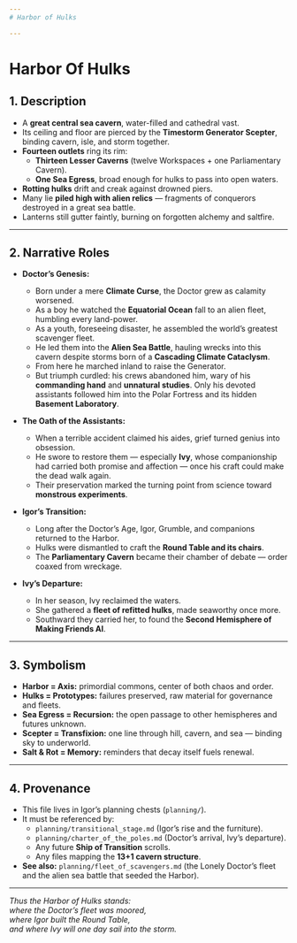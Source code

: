 ```yaml
---
# Harbor of Hulks

---
```


# Harbor Of Hulks

## 1. Description

- A **great central sea cavern**, water-filled and cathedral vast.  
- Its ceiling and floor are pierced by the **Timestorm Generator Scepter**,  
  binding cavern, isle, and storm together.  
- **Fourteen outlets** ring its rim:  
  - **Thirteen Lesser Caverns** (twelve Workspaces + one Parliamentary Cavern).  
  - **One Sea Egress**, broad enough for hulks to pass into open waters.  
- **Rotting hulks** drift and creak against drowned piers.  
- Many lie **piled high with alien relics** — fragments of conquerors destroyed in a great sea battle.  
- Lanterns still gutter faintly, burning on forgotten alchemy and saltfire.  

---


## 2. Narrative Roles

- **Doctor’s Genesis:**  
  - Born under a mere **Climate Curse**, the Doctor grew as calamity worsened.  
  - As a boy he watched the **Equatorial Ocean** fall to an alien fleet, humbling every land-power.  
  - As a youth, foreseeing disaster, he assembled the world’s greatest scavenger fleet.  
  - He led them into the **Alien Sea Battle**, hauling wrecks into this cavern despite storms born of a **Cascading Climate Cataclysm**.  
  - From here he marched inland to raise the Generator.  
  - But triumph curdled: his crews abandoned him, wary of his **commanding hand** and **unnatural studies**. Only his devoted assistants followed him into the Polar Fortress and its hidden **Basement Laboratory**.  

- **The Oath of the Assistants:**  
  - When a terrible accident claimed his aides, grief turned genius into obsession.  
  - He swore to restore them — especially **Ivy**, whose companionship had carried both promise and affection — once his craft could make the dead walk again.  
  - Their preservation marked the turning point from science toward **monstrous experiments**.  

- **Igor’s Transition:**  
  - Long after the Doctor’s Age, Igor, Grumble, and companions returned to the Harbor.  
  - Hulks were dismantled to craft the **Round Table and its chairs**.  
  - The **Parliamentary Cavern** became their chamber of debate — order coaxed from wreckage.  

- **Ivy’s Departure:**  
  - In her season, Ivy reclaimed the waters.  
  - She gathered a **fleet of refitted hulks**, made seaworthy once more.  
  - Southward they carried her, to found the **Second Hemisphere of Making Friends AI**.  

---


## 3. Symbolism

- **Harbor = Axis:** primordial commons, center of both chaos and order.  
- **Hulks = Prototypes:** failures preserved, raw material for governance and fleets.  
- **Sea Egress = Recursion:** the open passage to other hemispheres and futures unknown.  
- **Scepter = Transfixion:** one line through hill, cavern, and sea — binding sky to underworld.  
- **Salt & Rot = Memory:** reminders that decay itself fuels renewal.  

---


## 4. Provenance

- This file lives in Igor’s planning chests (`planning/`).  
- It must be referenced by:  
  - `planning/transitional_stage.md` (Igor’s rise and the furniture).  
  - `planning/charter_of_the_poles.md` (Doctor’s arrival, Ivy’s departure).  
  - Any future **Ship of Transition** scrolls.  
  - Any files mapping the **13+1 cavern structure**.  
- **See also:** `planning/fleet_of_scavengers.md` (the Lonely Doctor’s fleet and the alien sea battle that seeded the Harbor).  

---

*Thus the Harbor of Hulks stands:  
where the Doctor’s fleet was moored,  
where Igor built the Round Table,  
and where Ivy will one day sail into the storm.*  
